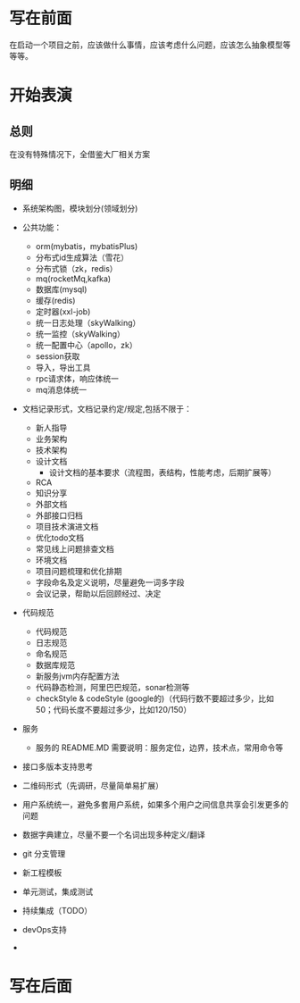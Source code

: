 # 写在前面
在启动一个项目之前，应该做什么事情，应该考虑什么问题，应该怎么抽象模型等等等。

# 开始表演

## 总则
在没有特殊情况下，全借鉴大厂相关方案

## 明细

- 系统架构图，模块划分(领域划分)

- 公共功能：
    - orm(mybatis，mybatisPlus)
    - 分布式id生成算法（雪花）
    - 分布式锁（zk，redis）
    - mq(rocketMq,kafka)
    - 数据库(mysql)
    - 缓存(redis)
    - 定时器(xxl-job)
    - 统一日志处理（skyWalking）
    - 统一监控（skyWalking）
    - 统一配置中心（apollo，zk）
    - session获取
    - 导入，导出工具
    - rpc请求体，响应体统一
    - mq消息体统一
    
- 文档记录形式，文档记录约定/规定,包括不限于：
    - 新人指导
    - 业务架构
    - 技术架构
    - 设计文档
        - 设计文档的基本要求（流程图，表结构，性能考虑，后期扩展等）
    - RCA
    - 知识分享
    - 外部文档
    - 外部接口归档
    - 项目技术演进文档
    - 优化todo文档
    - 常见线上问题排查文档
    - 环境文档
    - 项目问题梳理和优化排期
    - 字段命名及定义说明，尽量避免一词多字段
    - 会议记录，帮助以后回顾经过、决定

- 代码规范
    - 代码规范
    - 日志规范
    - 命名规范
    - 数据库规范
    - 新服务jvm内存配置方法
    - 代码静态检测，阿里巴巴规范，sonar检测等
    - checkStyle & codeStyle (google的)（代码行数不要超过多少，比如50；代码长度不要超过多少，比如120/150）
    
- 服务
    - 服务的 README.MD 需要说明：服务定位，边界，技术点，常用命令等
 
- 接口多版本支持思考
- 二维码形式（先调研，尽量简单易扩展）
- 用户系统统一，避免多套用户系统，如果多个用户之间信息共享会引发更多的问题
- 数据字典建立，尽量不要一个名词出现多种定义/翻译
- git 分支管理
- 新工程模板
- 单元测试，集成测试
- 持续集成（TODO）
- devOps支持
- 



# 写在后面

